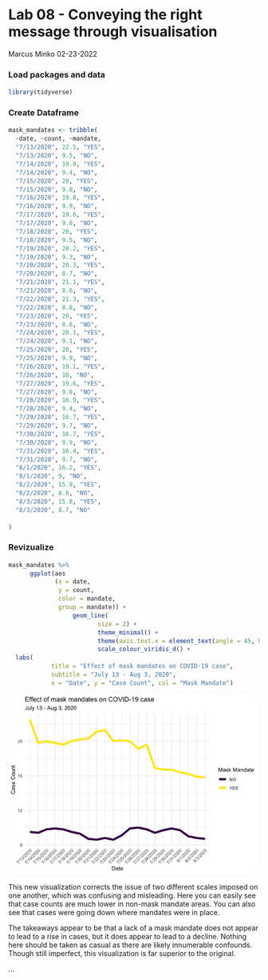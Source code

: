 Lab 08 - Conveying the right message through visualisation
================
Marcus Minko
02-23-2022

### Load packages and data

``` r
library(tidyverse) 
```

### Create Dataframe

``` r
mask_mandates <- tribble(
  ~date, ~count, ~mandate,
  "7/13/2020", 22.5, "YES",
  "7/13/2020", 9.5, "NO",
  "7/14/2020", 19.8, "YES",
  "7/14/2020", 9.4, "NO",
  "7/15/2020", 20, "YES",
  "7/15/2020", 9.8, "NO",
  "7/16/2020", 19.8, "YES",
  "7/16/2020", 9.9, "NO",
  "7/17/2020", 19.6, "YES",
  "7/17/2020", 9.8, "NO",
  "7/18/2020", 20, "YES",
  "7/18/2020", 9.5, "NO",
  "7/19/2020", 20.2, "YES",
  "7/19/2020", 9.3, "NO",
  "7/20/2020", 20.3, "YES",
  "7/20/2020", 8.7, "NO",
  "7/21/2020", 21.1, "YES",
  "7/21/2020", 8.6, "NO",
  "7/22/2020", 21.3, "YES",
  "7/22/2020", 8.8, "NO",
  "7/23/2020", 20, "YES",
  "7/23/2020", 8.6, "NO",
  "7/24/2020", 20.1, "YES",
  "7/24/2020", 9.1, "NO",
  "7/25/2020", 20, "YES",
  "7/25/2020", 9.9, "NO",
  "7/26/2020", 19.1, "YES",
  "7/26/2020", 10, "NO",
  "7/27/2020", 19.6, "YES",
  "7/27/2020", 9.8, "NO",
  "7/28/2020", 16.9, "YES",
  "7/28/2020", 9.4, "NO",
  "7/29/2020", 16.7, "YES",
  "7/29/2020", 9.7, "NO",
  "7/30/2020", 16.7, "YES",
  "7/30/2020", 9.9, "NO",
  "7/31/2020", 16.4, "YES",
  "7/31/2020", 9.7, "NO",
  "8/1/2020", 16.2, "YES",
  "8/1/2020", 9, "NO",
  "8/2/2020", 15.9, "YES",
  "8/2/2020", 8.8, "NO",
  "8/3/2020", 15.8, "YES",
  "8/3/2020", 8.7, "NO"
  
)
```

### Revizualize

``` r
mask_mandates %>% 
      ggplot(aes
             (x = date, 
              y = count, 
              color = mandate, 
              group = mandate)) + 
                  geom_line(
                         size = 2) + 
                         theme_minimal() + 
                         theme(axis.text.x = element_text(angle = 45, hjust = 1)) +
                         scale_colour_viridis_d() +
  labs(
            title = "Effect of mask mandates on COVID-19 case", 
            subtitle = "July 13 - Aug 3, 2020", 
            x = "Date", y = "Case Count", col = "Mask Mandate") 
```

![](lab-08_files/figure-gfm/reviz-1.png)<!-- -->

This new visualization corrects the issue of two different scales
imposed on one another, which was confusing and misleading. Here you can
easily see that case counts are much lower in non-mask mandate areas.
You can also see that cases were going down where mandates were in
place.

The takeaways appear to be that a lack of a mask mandate does not appear
to lead to a rise in cases, but it does appear to lead to a decline.
Nothing here should be taken as casual as there are likely innumerable
confounds. Though still imperfect, this visualization is far superior to
the original.

…
